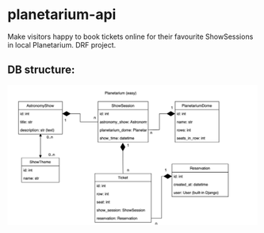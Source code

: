 # planetarium-api
Make visitors happy to book tickets online for their favourite ShowSessions in local Planetarium. DRF project.

## DB structure:
![planetarium_diagram.jpg](planetarium_diagram.jpg)
